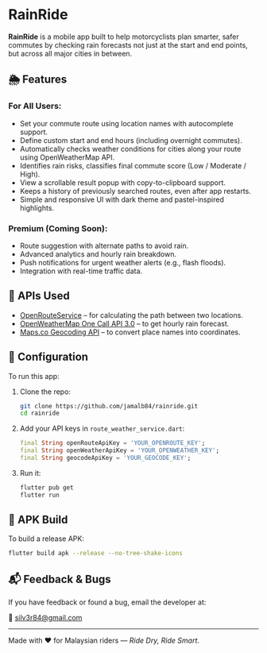 # RainRide

**RainRide** is a mobile app built to help motorcyclists plan smarter, safer commutes by checking rain forecasts not just at the start and end points, but across all major cities in between.


## 🌦️ Features

### For All Users:
- Set your commute route using location names with autocomplete support.
- Define custom start and end hours (including overnight commutes).
- Automatically checks weather conditions for cities along your route using OpenWeatherMap API.
- Identifies rain risks, classifies final commute score (Low / Moderate / High).
- View a scrollable result popup with copy-to-clipboard support.
- Keeps a history of previously searched routes, even after app restarts.
- Simple and responsive UI with dark theme and pastel-inspired highlights.

### Premium (Coming Soon):
- Route suggestion with alternate paths to avoid rain.
- Advanced analytics and hourly rain breakdown.
- Push notifications for urgent weather alerts (e.g., flash floods).
- Integration with real-time traffic data.

## 🧪 APIs Used

- [OpenRouteService](https://openrouteservice.org/) – for calculating the path between two locations.
- [OpenWeatherMap One Call API 3.0](https://openweathermap.org/api/one-call-3) – to get hourly rain forecast.
- [Maps.co Geocoding API](https://geocode.maps.co/) – to convert place names into coordinates.

## 🔧 Configuration

To run this app:

1. Clone the repo:
   ```bash
   git clone https://github.com/jamalb84/rainride.git
   cd rainride
   ```

2. Add your API keys in `route_weather_service.dart`:
   ```dart
   final String openRouteApiKey = 'YOUR_OPENROUTE_KEY';
   final String openWeatherApiKey = 'YOUR_OPENWEATHER_KEY';
   final String geocodeApiKey = 'YOUR_GEOCODE_KEY';
   ```

3. Run it:
   ```bash
   flutter pub get
   flutter run
   ```

## 📱 APK Build

To build a release APK:
```bash
flutter build apk --release --no-tree-shake-icons
```

## 📬 Feedback & Bugs

If you have feedback or found a bug, email the developer at:

📧 silv3r84@gmail.com

---

Made with ❤️ for Malaysian riders — *Ride Dry, Ride Smart*.
